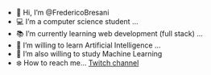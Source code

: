 - 👋 Hi, I’m @FredericoBresani
- :computer: I’m a computer science student ...
- :books: I’m currently learning web development (full stack) ...
- :robot: I’m willing to learn Artificial Intelligence ...
- :robot: I’m also willing to study Machine Learning
- :snowflake: How to reach me... [Twitch channel](https://www.twitch.tv/fredcold)

<!---
FredericoBresani/FredericoBresani is a ✨ special ✨ repository because its `README.md` (this file) appears on your GitHub profile.
You can click the Preview link to take a look at your changes.
--->
